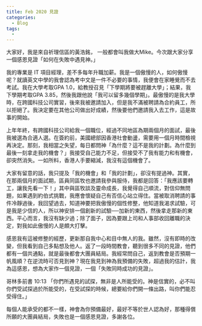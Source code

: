 ```yaml
---
title: Feb 2020 見證
categories:
  - Blog
tags:
  - 
---
```


大家好，我是來自祈理信區的黃浩銘， 一般都會叫我做大Mike。今次跟大家分享一個感恩見證「如何在失敗中遇見神。」

我的專業是 IT 項目經理，差不多每年升職加薪。我是一個傲慢的人，如何傲慢呢？就讀英文中學的我會認為考中文是一件不必要的事情，我便會在家睡覺而不去考試。我在大學考取GPA 1.0，給教授召見「下學期將要被趕離大學」；結果，我下學期考取GPA 3.85，然後我跟他說「我可以留多幾個學期」。最傲慢的是我大學時，在跨國科技公司實習，後來我被邀請加入，但是我不滿被聘請為合約員工，所以拒絕了。我決定要在其他公司做出好成績，然後要他們邀請我入去工作，這是故事的開始。

上年年終，有跨國科技公司給我一個職位，經過不同地區為期兩個月的面試，最後我被選為合適人選。在簽約前，美國總部因香港社會動盪，需要用一個月時間檢視再決定。那刻，我相當之失望，每日都問神「為什麼？這不是我的計劃。為什麼到最後一刻拿走我的機會？」我接受自己能力不足，但接受不了我有能力和有機會，卻突然消失。一如所料，香港人手要縮減，我沒有這個機會了。

大家有留意的話，我只提及「我的機會」和「我的計劃」，卻沒有提過神。其實，在那兩個月的面試期，區員同區牧也邀請我參與服侍，我都是回答：「我應該要轉工，讓我先看一下！」其中與區牧談及靈命成長，我覺得自己順流，對信仰無問題，如果遇到約伯式挑戰，我應會懷疑自己有否信心站立得住。當被取消聘請的事件冷靜過後，我回望過去，知道神要把我傲慢的個性修整，他知道我渴求試驗，可是我是少信的人，所以神安排一個創新的試驗──加新的東西，然後拿走那新的東西。平心而言，我沒有缺少過；除了面子，因為要跟上司和人事部收回離職的決定，對我如此傲慢的人是頗大打擊。

感恩我有這被修整的經歷，更新那自我中心和目中無人的我。雖然，沒有即時的改變，但我看到自己多點想及他人。返了一段時間教會，聽到很多不同的見證，他們都有一個共通點，就是最後都會大團員結局。我經常問自己，返到教會是否預期一帆風順？在逆流時可否見到神？現在我見到神為我預備的失敗，超過我的估計，我為這感恩，想為大家作一個見證，一個「失敗同時成功的見證」。

哥林多前書 10:13
「你們所遇見的試探，無非是人所能受的。神是信實的，必不叫你們受試探過於所能受的，在受試探的時候，總要給你們開一條出路，叫你們能忍受得住。」

每個人能承受的都不一樣，神會為你預備最好，最好不等於世人認為好，那種得償所願的大團員結局，失敗也是一個感恩見證，多謝各位。
